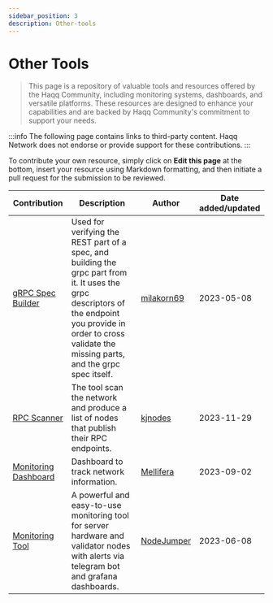 ```yaml
---
sidebar_position: 3
description: Other-tools
---
```


# Other Tools

> This page is a repository of valuable tools and resources offered by the Haqq Community, including monitoring systems, dashboards, and versatile platforms. These resources are designed to enhance your capabilities and are backed by Haqq Community's commitment to support your needs.

:::info
The following page contains links to third-party content. Haqq Network does not endorse or provide support for these contributions.
:::

To contribute your own resource, simply click on **Edit this page** at the bottom, insert your resource using Markdown formatting, and then initiate a pull request for the submission to be reviewed.

| Contribution | Description | Author | Date added/updated |
| --- | --- | --- | --- |
| [gRPC Spec Builder](https://github.com/milakorn69/lava/tree/main/scripts/automation_scripts) | Used for verifying the REST part of a spec, and building the grpc part from it. It uses the grpc descriptors of the endpoint you provide in order to cross validate the missing parts, and the grpc spec itself. | [milakorn69](https://github.com/milakorn69) | 2023-05-08 |
| [RPC Scanner](https://services.kjnodes.com/mainnet/lava/public-rpc) | The tool scan the network and produce a list of nodes that publish their RPC endpoints. | [kjnodes](https://github.com/kj89) | 2023-11-29 |
| [Monitoring Dashboard](https://lava.mellifera.network/monitor/public-dashboards/a601fc0b300742999ed12cadf9de0fd1?orgId=1) | Dashboard to track network information. | [Mellifera](https://github.com/MELLIFERA-Labs) | 2023-09-02 |
| [Monitoring Tool](https://github.com/nodejumper-org/monitoring-tool) | A powerful and easy-to-use monitoring tool for server hardware and validator nodes with alerts via telegram bot and grafana dashboards. | [NodeJumper](https://github.com/nodejumper-org) | 2023-06-08 |
